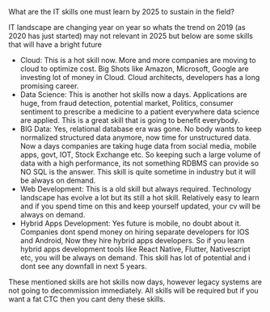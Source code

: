 What are the IT skills one must learn by 2025 to sustain in the field?

IT landscape are changing year on year so whats the trend on 2019 (as 2020 has just started) may not relevant in 2025 but below are some skills that will have a bright future

* Cloud: This is a hot skill now. More and more companies are moving to cloud to optimize cost. Big Shots like Amazon, Microsoft, Google are investing lot of money in Cloud. Cloud architects, developers has a long promising career.
* Data Science: This is another hot skills now a days. Applications are huge, from fraud detection, potential market, Politics, consumer sentiment to prescribe a medicine to a patient everywhere data science are applied. This is a great skill that is going to benefit everybody.
* BIG Data: Yes, relational database era was gone. No body wants to keep normalized structured data anymore, now time for unstructured data. Now a days companies are taking huge data from social media, mobile apps, govt, IOT, Stock Exchange etc. So keeping such a large volume of data with a high performance, its not something RDBMS can provide so NO SQL is the answer. This skill is quite sometime in industry but it will be always on demand.
* Web Development: This is a old skill but always required. Technology landscape has evolve a lot but its still a hot skill. Relatively easy to learn and if you spend time on this and keep yourself updated, your cv will be always on demand.
* Hybrid Apps Development: Yes future is mobile, no doubt about it. Companies dont spend money on hiring separate developers for IOS and Android, Now they hire hybrid apps developers. So if you learn hybrid apps development tools like React Native, Flutter, Nativescript etc, you will be always on demand. This skill has lot of potential and i dont see any downfall in next 5 years.

These mentioned skills are hot skills now days, however legacy systems are not going to decommission immediately. All skills will be required but if you want a fat CTC then you cant deny these skills.

